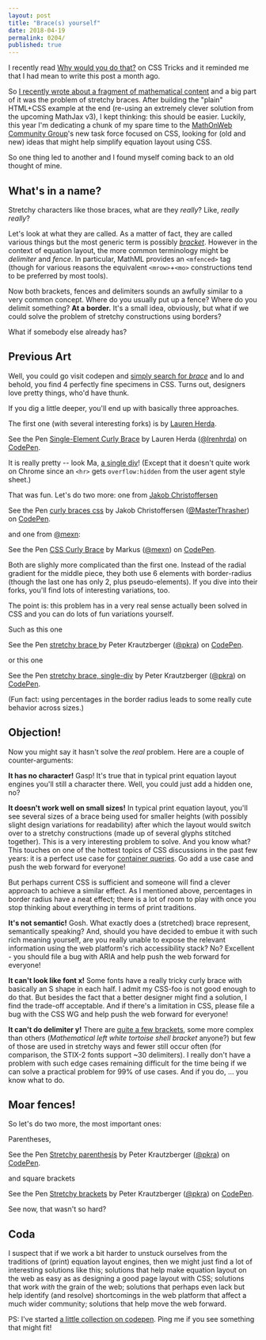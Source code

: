 ```yaml
---
layout: post
title: "Brace(s) yourself"
date: 2018-04-19
permalink: 0204/
published: true
---
```


I recently read [Why would you do that?](https://css-tricks.com/why-would-you-do-that-in-css/) on CSS Tricks and it reminded me that I had mean to write this post a month ago.

So [I recently wrote about a fragment of mathematical content](/0203/) and a big part of it was the problem of stretchy braces. After building the "plain" HTML+CSS example at the end (re-using an extremely clever solution from the upcoming MathJax v3), I kept thinking: this should be easier. Luckily, this year I'm dedicating a chunk of my spare time to the [MathOnWeb Community Group](https://w3c.github.io/mathonwebpages/)'s new task force focused on CSS, looking for (old and new) ideas that might help simplify equation layout using CSS.

So one thing led to another and I found myself coming back to an old thought of mine.

## What's in a name?

Stretchy characters like those braces, what are they *really*? Like, *really really*?

Let's look at what they are called. As a matter of fact, they are called various things but the most generic term is possibly [*bracket*](https://en.wikipedia.org/wiki/Bracket). However in the context of equation layout, the more common terminology might be *delimiter* and *fence*. In particular, MathML provides an `<mfenced>` tag (though for various reasons the equivalent `<mrow>`+`<mo>` constructions tend to be preferred by most tools).

Now both brackets, fences and delimiters sounds an awfully similar to a very common concept. Where do you usually put up a fence? Where do you delimit something? **At a border.** It's a small idea, obviously, but what if we could solve the problem of stretchy constructions using borders?

What if somebody else already has?


## Previous Art

Well, you could go visit codepen and [simply search for *brace*](https://codepen.io/search/pens?q=brace&page=1&order=popularity&depth=everything&show_forks=false) and lo and behold, you find 4 perfectly fine specimens in CSS. Turns out, designers love pretty things, who'd have thunk.

If you dig a little deeper, you'll end up with basically three approaches.

The first one (with several interesting forks) is by [Lauren Herda](https://codepen.io/lrenhrda/).

<p data-height="265" data-theme-id="0" data-slug-hash="hkLIe" data-default-tab="result" data-user="lrenhrda" data-embed-version="2" data-pen-title="Single-Element Curly Brace" class="codepen">See the Pen <a href="https://codepen.io/lrenhrda/pen/hkLIe/">Single-Element Curly Brace</a> by Lauren Herda (<a href="https://codepen.io/lrenhrda">@lrenhrda</a>) on <a href="https://codepen.io">CodePen</a>.</p>
<script async src="https://static.codepen.io/assets/embed/ei.js"></script>


It is really pretty -- look Ma, [a single div](https://a.singlediv.com/)! (Except that it doesn't quite work on Chrome since an `<hr>` gets `overflow:hidden` from the user agent style sheet.)

That was fun. Let's do two more: one from [Jakob Christoffersen](https://codepen.io/MasterThrasher/)

<p data-height="265" data-theme-id="0" data-slug-hash="mOEjoK" data-default-tab="result" data-user="MasterThrasher" data-embed-version="2" data-pen-title="curly braces css" class="codepen">See the Pen <a href="https://codepen.io/MasterThrasher/pen/mOEjoK/">curly braces css</a> by Jakob Christoffersen (<a href="https://codepen.io/MasterThrasher">@MasterThrasher</a>) on <a href="https://codepen.io">CodePen</a>.</p>
<script async src="https://static.codepen.io/assets/embed/ei.js"></script>

and one from [@mexn](https://codepen.io/mexn/):

<p data-height="265" data-theme-id="0" data-slug-hash="xegaF" data-default-tab="result" data-user="mexn" data-embed-version="2" data-pen-title="CSS Curly Brace" class="codepen">See the Pen <a href="https://codepen.io/mexn/pen/xegaF/">CSS Curly Brace</a> by Markus (<a href="https://codepen.io/mexn">@mexn</a>) on <a href="https://codepen.io">CodePen</a>.</p>
<script async src="https://static.codepen.io/assets/embed/ei.js"></script>

Both are slighly more complicated than the first one. Instead of the radial gradient for the middle piece, they both use 6 elements with border-radius (though the last one has only 2, plus pseudo-elements). If you dive into their forks, you'll find lots of interesting variations, too.

The point is: this problem has in a very real sense actually been solved in CSS and you can do lots of fun variations yourself.

Such as this one

<p data-height="265" data-theme-id="0" data-slug-hash="YagEJb" data-default-tab="result" data-user="pkra" data-embed-version="2" data-pen-title="stretchy brace " class="codepen">See the Pen <a href="https://codepen.io/pkra/pen/YagEJb/">stretchy brace </a> by Peter Krautzberger (<a href="https://codepen.io/pkra">@pkra</a>) on <a href="https://codepen.io">CodePen</a>.</p>
<script async src="https://static.codepen.io/assets/embed/ei.js"></script>

or this one

<p data-height="265" data-theme-id="0" data-slug-hash="OvYeoq" data-default-tab="result" data-user="pkra" data-embed-version="2" data-pen-title="stretchy brace, single-div" class="codepen">See the Pen <a href="https://codepen.io/pkra/pen/OvYeoq/">stretchy brace, single-div</a> by Peter Krautzberger (<a href="https://codepen.io/pkra">@pkra</a>) on <a href="https://codepen.io">CodePen</a>.</p>
<script async src="https://static.codepen.io/assets/embed/ei.js"></script>

(Fun fact: using percentages in  the border radius leads to some really cute behavior across sizes.)


## Objection!

Now you might say it hasn't solve the *real* problem. Here are a couple of counter-arguments:

**It has no character!** Gasp! It's true that in typical print equation layout engines you'll still a character there. Well, you could just add a hidden one, no?

**It doesn't work well on small sizes!** In typical print equation layout, you'll see several sizes of a brace being used for smaller heights (with possibly slight design variations for readability) after which the layout would switch over to a stretchy constructions (made up of several glyphs stitched together). This is a very interesting problem to solve. And you know what? This touches on one of the hottest topics of CSS discussions in the past few years: it is a perfect use case for [container queries](https://github.com/WICG/container-queries/). Go add a use case and push the web forward for everyone!

But perhaps current CSS is sufficient and someone will find a clever approach to achieve a similar effect. As I mentioned above, percentages in border radius have a neat effect; there is a lot of room to play with once you stop thinking about everything in terms of print traditions.

**It's not semantic!** Gosh. What exactly does a (stretched) brace represent, semantically speaking? And, should you have decided to embue it with such rich meaning yourself, are you really unable to expose the relevant information using the web platform's rich accessibility stack? No? Excellent - you should file a bug with ARIA and help push the web forward for everyone!

**It can't look like font x!** Some fonts have a really tricky curly brace with basically an S shape in each half. I admit my CSS-foo is not good enough to do that. But besides the fact that a better designer might find a solution, I find the trade-off acceptable. And if there's a limitation in CSS, please file a bug with the CSS WG and help push the web forward for everyone!

**It can't do delimiter y!** There are [quite a few brackets](https://en.wikipedia.org/wiki/Bracket#Encoding_in_digital_media), some more complex than others (*Mathematical left white tortoise shell bracket* anyone?) but few of those are used in stretchy ways and fewer still occur often (for comparison, the STIX-2 fonts support ~30 delimiters). I really don't have a problem with such edge cases remaining difficult for the time being if we can solve a practical problem for 99% of use cases. And if you do, ... you know what to do.

## Moar fences!

So let's do two more, the most important ones:

Parentheses,

<p data-height="265" data-theme-id="0" data-slug-hash="pLWRwx" data-default-tab="result" data-user="pkra" data-embed-version="2" data-pen-title="Stretchy parenthesis" class="codepen">See the Pen <a href="https://codepen.io/pkra/pen/pLWRwx/">Stretchy parenthesis</a> by Peter Krautzberger (<a href="https://codepen.io/pkra">@pkra</a>) on <a href="https://codepen.io">CodePen</a>.</p>
<script async src="https://static.codepen.io/assets/embed/ei.js"></script>

and square brackets

<p data-height="265" data-theme-id="0" data-slug-hash="bvYBje" data-default-tab="result" data-user="pkra" data-embed-version="2" data-pen-title="Stretchy brackets" class="codepen">See the Pen <a href="https://codepen.io/pkra/pen/bvYBje/">Stretchy brackets</a> by Peter Krautzberger (<a href="https://codepen.io/pkra">@pkra</a>) on <a href="https://codepen.io">CodePen</a>.</p>
<script async src="https://static.codepen.io/assets/embed/ei.js"></script>

See now, that wasn't so hard?

## Coda

I suspect that if we work a bit harder to unstuck ourselves from the traditions of (print) equation layout engines, then we might just find a lot of interesting solutions like this; solutions that help make equation layout on the web as easy as as designing a good page layout with CSS; solutions that work *with* the grain of the web; solutions that perhaps even lack but help identify (and resolve) shortcomings in the web platform that affect a much wider community; solutions that help move the web forward.

PS: I've started [a little collection on codepen](https://codepen.io/collection/njBkMa/). Ping me if you see something that might fit!



